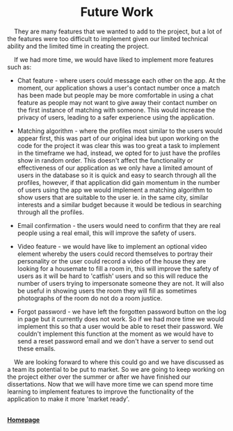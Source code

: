 <h1 align="center">Future Work</h1>

<p>&nbsp;&nbsp;&nbsp;&nbsp;They are many features that we wanted to add to the project, but a lot of the features were too difficult to implement given our limited technical ability and the limited time in creating the project.</p>

<p>&nbsp;&nbsp;&nbsp;&nbsp;If we had more time, we would have liked to implement more features such as:
  
* Chat feature - where users could message each other on the app. At the moment, our application shows a user's contact number once a match has been made but people may be more comfortable in using a chat feature as people may not want to give away their contact number on the first instance of matching with someone. This would increase the privacy of users, leading to a safer experience using the application.
  
* Matching algorithm - where the profiles most similar to the users would appear first, this was part of our original idea but upon working on the code for the project it was clear this was too great a task to implement in the timeframe we had, instead, we opted for to just have the profiles show in random order. This doesn't affect the functionality or effectiveness of our application as we only have a limited amount of users in the database so it is quick and easy to search through all the profiles, however, if that application did gain momentum in the number of users using the app we would implement a matching algorithm to show users that are suitable to the user ie. in the same city, similar interests and a similar budget because it would be tedious in searching through all the profiles.</p>
  
* Email confirmation - the users would need to confirm that they are real people using a real email, this will improve the safety of users.
  
* Video feature - we would have like to implement an optional video element whereby the users could record themselves to portray their personality or the user could record a video of the house they are looking for a housemate to fill a room in, this will improve the safety of users as it will be hard to 'catfish' users and so this will reduce the number of users trying to impersonate someone they are not. It will also be useful in showing users the room they will fill as sometimes photographs of the room do not do a room justice.

* Forgot password - we have left the forgotten password button on the log in page but it currently does not work. So if we had more time we would implement this so that a user would be able to reset their password. We couldn't implement this function at the moment as we would have to send a reset password email and we don't have a server to send out these emails.

<p>&nbsp;&nbsp;&nbsp;&nbsp;We are looking forward to where this could go and we have discussed as a team its potential to be put to market. So we are going to keep working on the project either over the summer or after we have finished our dissertations. Now that we will have more time we can spend more time learning to implement features to improve the functionality of the application to make it more 'market ready'.</p>


<br>
<a href="https://github.com/JaiRanchod/Desk-10-Software-Engineering-Group-Project">
<b>Homepage</b></a>
